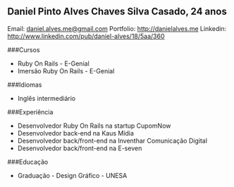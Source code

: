 Daniel Pinto Alves Chaves Silva
Casado, 24 anos
--------------

Email: daniel.alves.me@gmail.com
Portfolio: http://danielalves.me
Linkedin: http://www.linkedin.com/pub/daniel-alves/18/5aa/360

###Cursos
* Ruby On Rails - E-Genial
* Imersão Ruby On Rails - E-Genial

###Idiomas
* Inglês intermediário

###Experiência
* Desenvolvedor Ruby On Rails na startup CupomNow
* Desenvolvedor back-end na Kaus Mídia
* Desenvolvedor back/front-end na Inventhar Comunicação Digital
* Desenvolvedor back/front-end na E-seven

###Educação
* Graduação - Design Gráfico - UNESA